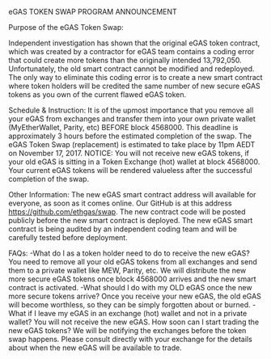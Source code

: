 eGAS TOKEN SWAP PROGRAM ANNOUNCEMENT

Purpose of the eGAS Token Swap: 

Independent investigation has shown that the original eGAS token contract, which was created by a contractor for eGAS team contains a coding error that could create more tokens than the originally intended 13,792,050. Unfortunately, the old smart contract cannot be modified and redeployed. The only way to eliminate this coding error is to create a new smart contract where token holders will be credited the same number of new secure eGAS tokens as you own of the current flawed eGAS token. 
 
Schedule & Instruction: 
It is of the upmost importance that you remove all your eGAS from exchanges and transfer them into your own private wallet (MyEtherWallet, Parity, etc) BEFORE block 4568000. 
This deadline is approximately 3 hours before the estimated completion of the swap. 
The eGAS Token Swap (replacement) is estimated to take place by 11pm AEDT on November 17, 2017. 
NOTICE: You will not receive new eGAS tokens, if your old eGAS is sitting in a Token Exchange (hot) wallet at block 4568000. 
Your current eGAS tokens will be rendered valueless after the successful completion of the swap. 

Other Information: 
The new eGAS smart contract address will available for everyone, as soon as it comes online. 
Our GitHub is at this address https://github.com/ethgas/swap. The new contract code will be posted publicly before the new smart contract is deployed. 
The new eGAS smart contract is being audited by an independent coding team and will be carefully tested before deployment. 

FAQs: 
-What do I as a token holder need to do to receive the new eGAS? 
You need to remove all your old eGAS tokens from all exchanges and send them to a private wallet like MEW, Parity, etc. We will distribute the new more secure eGAS tokens once block 4568000 arrives and the new smart contract is activated. 
-What should I do with my OLD eGAS once the new more secure tokens arrive? 
Once you receive your new eGAS, the old eGAS will become worthless, so they can be simply forgotten about or burned. 
-What if I leave my eGAS in an exchange (hot) wallet and not in a private wallet? 
You will not receive the new eGAS. 
How soon can I start trading the new eGAS tokens? We will be notifying the exchanges before the token swap happens. Please consult directly with your exchange for the details about when the new eGAS will be available to trade. 
